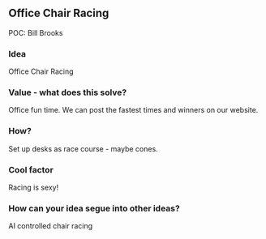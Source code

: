 ## Office Chair Racing
POC: Bill Brooks

### Idea
Office Chair Racing

### Value - what does this solve?
Office fun time. We can post the fastest times and winners on our website.

### How?
Set up desks as race course - maybe cones.

### Cool factor
Racing is sexy!

### How can your idea segue into other ideas?
AI controlled chair racing
